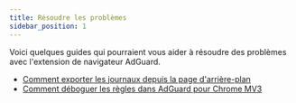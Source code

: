 ```yaml
---
title: Résoudre les problèmes
sidebar_position: 1
---
```


Voici quelques guides qui pourraient vous aider à résoudre des problèmes avec l'extension de navigateur AdGuard.

- [Comment exporter les journaux depuis la page d'arrière-plan](/adguard-browser-extension/solving-problems/logs.md)
- [Comment déboguer les règles dans AdGuard pour Chrome MV3](/adguard-browser-extension/solving-problems/debug-rules.md)
